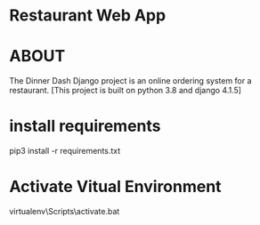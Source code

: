 # Restaurant Web App
# ABOUT
The Dinner Dash Django project is an online ordering system for a restaurant.
[This project is built on python 3.8 and django 4.1.5]

# install requirements
pip3 install -r requirements.txt

# Activate Vitual Environment
virtualenv\Scripts\activate.bat
